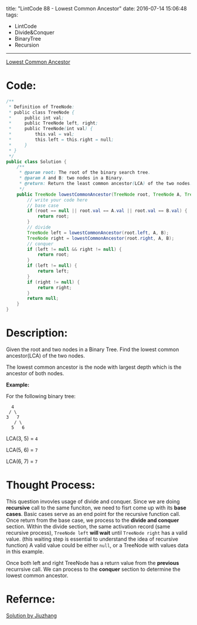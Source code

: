 title: "LintCode 88 - Lowest Common Ancestor"
date: 2016-07-14 15:06:48
tags:
- LintCode
- Divide&Conquer
- BinaryTree
- Recursion
---

[Lowest Common Ancestor](http://www.lintcode.com/en/problem/lowest-common-ancestor/)  

# Code: 

```java
/**
 * Definition of TreeNode:
 * public class TreeNode {
 *     public int val;
 *     public TreeNode left, right;
 *     public TreeNode(int val) {
 *         this.val = val;
 *         this.left = this.right = null;
 *     }
 * }
 */
public class Solution {
    /**
     * @param root: The root of the binary search tree.
     * @param A and B: two nodes in a Binary.
     * @return: Return the least common ancestor(LCA) of the two nodes.
     */
    public TreeNode lowestCommonAncestor(TreeNode root, TreeNode A, TreeNode B) {
        // write your code here
        // base case
        if (root == null || root.val == A.val || root.val == B.val) {
            return root;
        }
        // divide
        TreeNode left = lowestCommonAncestor(root.left, A, B);
        TreeNode right = lowestCommonAncestor(root.right, A, B);
        // conquer
        if (left != null && right != null) {
            return root;
        }
        if (left != null) {
            return left;
        }
        if (right != null) {
            return right;
        }
        return null;
    }
}

```

<!--more-->

# Description:
 
Given the root and two nodes in a Binary Tree. Find the lowest common ancestor(LCA) of the two nodes.  

The lowest common ancestor is the node with largest depth which is the ancestor of both nodes. 

**Example:**

For the following binary tree:

```
  4
 / \
3   7
   / \
  5   6
```

LCA(3, 5) = `4`

LCA(5, 6) = `7`

LCA(6, 7) = `7`

# Thought Process:

This question invovles usage of divide and conquer. Since we are doing **recursive** call to the same funciton, we need to fisrt come up with its **base cases**. Basic cases serve as an end point for the recursive function call. Once return from the base case, we process to the **divide and conquer** section. Within the divide section, the same activation record (same recursive process), `TreeNode left` **will wait** until `TreeNode right` has a valid value. (this waiting step is essential to understand the idea of recursive function) A valid value could be either `null`, or a TreeNode with values data in this example.  

Once both left and right TreeNode has a return value from the **previous** recurrsive call. We can process to the **conquer** section to determine the lowest common ancestor.  
 

# Refernce: 

[Solution by Jiuzhang](http://www.jiuzhang.com/solutions/lowest-common-ancestor/)

